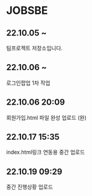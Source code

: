 # JOBSBE

## 22.10.05 ~
팀프로젝트 저장소입니다.

## 22.10.06 ~
로그인팝업 1차 작업 

## 22.10.06 20:09
회원가입.html 파일 완성 업로드 (완)

## 22.10.17 15:35
index.html링크 연동용 중간 업로드 

## 22.10.19 09:29
중간 진행상황 업로드
